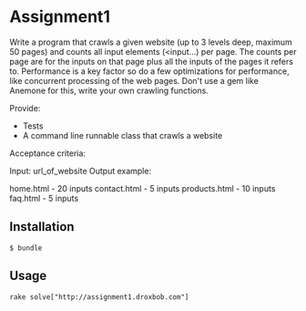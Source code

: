 # Assignment1

Write a program that crawls a given website (up to 3 levels deep, maximum 50 pages) and
counts all input elements (<input…) per page. The counts per page are for the inputs on that
page plus all the inputs of the pages it refers to. Performance is a key factor so do a few
optimizations for performance, like concurrent processing of the web pages.
Don't use a gem like Anemone for this, write your own crawling functions.

Provide:
* Tests
* A command line runnable class that crawls a website

Acceptance criteria:

Input: url_of_website
Output example:

home.html - 20 inputs
contact.html - 5 inputs
products.html - 10 inputs
faq.html - 5 inputs

## Installation

    $ bundle

## Usage

```
rake solve["http://assignment1.droxbob.com"]
```

